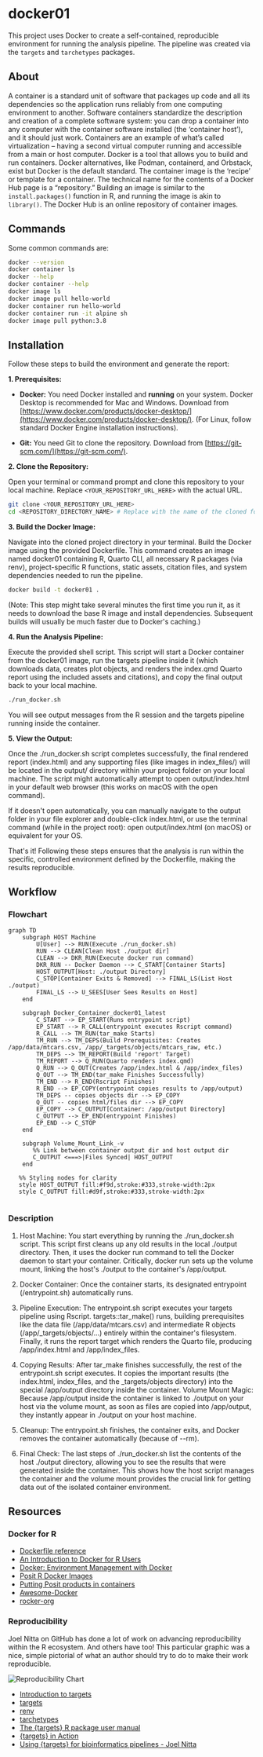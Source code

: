 # docker01

This project uses Docker to create a self-contained, reproducible environment for running the analysis pipeline. The pipeline was created via the `targets` and `tarchetypes` packages.

## About

A container is a standard unit of software that packages up code and all its dependencies so the application runs reliably from one computing environment to another. Software containers standardize the description and creation of a complete software system: you can drop a container into any computer with the container software installed (the ‘container host’), and it should just work. Containers are an example of what’s called virtualization – having a second virtual computer running and accessible from a main or host computer. Docker is a tool that allows you to build and run containers. Docker alternatives, like Podman, containerd, and Orbstack, exist but Docker is the default standard. The container image is the ‘recipe’ or template for a container. The technical name for the contents of a Docker Hub page is a “repository.”  Building an image is similar to the `install.packages()` function in R, and running the image is akin to `library()`.  The Docker Hub is an online repository of container images.


## Commands

Some common commands are:

```bash
docker --version
docker container ls
docker --help
docker container --help
docker image ls
docker image pull hello-world
docker container run hello-world
docker container run -it alpine sh
docker image pull python:3.8
```

## Installation 

Follow these steps to build the environment and generate the report:

**1. Prerequisites:**

-  **Docker:** You need Docker installed and **running** on your system. Docker Desktop is recommended for Mac and Windows. Download from [https://www.docker.com/products/docker-desktop/](https://www.docker.com/products/docker-desktop/). (For Linux, follow standard Docker Engine installation instructions).

-  **Git:** You need Git to clone the repository. Download from [https://git-scm.com/](https://git-scm.com/).

**2. Clone the Repository:**

Open your terminal or command prompt and clone this repository to your local machine. Replace `<YOUR_REPOSITORY_URL_HERE>` with the actual URL.

```bash
git clone <YOUR_REPOSITORY_URL_HERE>
cd <REPOSITORY_DIRECTORY_NAME> # Replace with the name of the cloned folder

```
**3. Build the Docker Image:**

Navigate into the cloned project directory in your terminal. Build the Docker image using the provided Dockerfile. This command creates an image named docker01 containing R, Quarto CLI, all necessary R packages (via renv), project-specific R functions, static assets, citation files, and system dependencies needed to run the pipeline.

```bash
docker build -t docker01 .
``` 

(Note: This step might take several minutes the first time you run it, as it needs to download the base R image and install dependencies. Subsequent builds will usually be much faster due to Docker's caching.)

**4. Run the Analysis Pipeline:**

Execute the provided shell script. This script will start a Docker container from the docker01 image, run the targets pipeline inside it (which downloads data, creates plot objects, and renders the index.qmd Quarto report using the included assets and citations), and copy the final output back to your local machine.

```bash
./run_docker.sh
```

You will see output messages from the R session and the targets pipeline running inside the container.

**5. View the Output:**

Once the ./run_docker.sh script completes successfully, the final rendered report (index.html) and any supporting files (like images in index_files/) will be located in the output/ directory within your project folder on your local machine. The script might automatically attempt to open output/index.html in your default web browser (this works on macOS with the open command).

If it doesn't open automatically, you can manually navigate to the output folder in your file explorer and double-click index.html, or use the terminal command (while in the project root): open output/index.html (on macOS) or equivalent for your OS.

That's it! Following these steps ensures that the analysis is run within the specific, controlled environment defined by the Dockerfile, making the results reproducible.

## Workflow

### Flowchart

```mermaid
graph TD
    subgraph HOST Machine
        U[User] --> RUN(Execute ./run_docker.sh)
        RUN --> CLEAN[Clean Host ./output dir]
        CLEAN --> DKR_RUN(Execute docker run command)
        DKR_RUN -- Docker Daemon --> C_START[Container Starts]
        HOST_OUTPUT[Host: ./output Directory]
        C_STOP[Container Exits & Removed] --> FINAL_LS(List Host ./output)
        FINAL_LS --> U_SEES[User Sees Results on Host]
    end

    subgraph Docker_Container_docker01_latest
        C_START --> EP_START(Runs entrypoint script)
        EP_START --> R_CALL(entrypoint executes Rscript command)
        R_CALL --> TM_RUN(tar_make Starts)
        TM_RUN --> TM_DEPS(Build Prerequisites: Creates /app/data/mtcars.csv, /app/_targets/objects/mtcars_raw, etc.)
        TM_DEPS --> TM_REPORT(Build 'report' Target)
        TM_REPORT --> Q_RUN(Quarto renders index.qmd)
        Q_RUN --> Q_OUT(Creates /app/index.html & /app/index_files)
        Q_OUT --> TM_END(tar_make Finishes Successfully)
        TM_END --> R_END(Rscript Finishes)
        R_END --> EP_COPY(entrypoint copies results to /app/output)
        TM_DEPS -- copies objects dir --> EP_COPY
        Q_OUT -- copies html/files dir --> EP_COPY
        EP_COPY --> C_OUTPUT[Container: /app/output Directory]
        C_OUTPUT --> EP_END(entrypoint Finishes)
        EP_END --> C_STOP
    end

    subgraph Volume_Mount_Link_-v
       %% Link between container output dir and host output dir
       C_OUTPUT <===>|Files Synced| HOST_OUTPUT
    end

   %% Styling nodes for clarity
   style HOST_OUTPUT fill:#f9d,stroke:#333,stroke-width:2px
   style C_OUTPUT fill:#d9f,stroke:#333,stroke-width:2px


```

### Description

1. Host Machine: You start everything by running the ./run_docker.sh script. This script first cleans up any old results in the local ./output directory. Then, it uses the docker run command to tell the Docker daemon to start your container. Critically, docker run sets up the volume mount, linking the host's ./output to the container's /app/output.

2. Docker Container: Once the container starts, its designated entrypoint (/entrypoint.sh) automatically runs.

3. Pipeline Execution: The entrypoint.sh script executes your targets pipeline using Rscript. targets::tar_make() runs, building prerequisites like the data file (/app/data/mtcars.csv) and intermediate R objects (/app/_targets/objects/...) entirely within the container's filesystem. Finally, it runs the report target which renders the Quarto file, producing /app/index.html and /app/index_files.

4. Copying Results: After tar_make finishes successfully, the rest of the entrypoint.sh script executes. It copies the important results (the index.html, index_files, and the _targets/objects directory) into the special /app/output directory inside the container.
Volume Mount Magic: Because /app/output inside the container is linked to ./output on your host via the volume mount, as soon as files are copied into /app/output, they instantly appear in ./output on your host machine.

5. Cleanup: The entrypoint.sh finishes, the container exits, and Docker removes the container automatically (because of --rm).

6. Final Check: The last steps of ./run_docker.sh list the contents of the host ./output directory, allowing you to see the results that were generated inside the container.
This shows how the host script manages the container and the volume mount provides the crucial link for getting data out of the isolated container environment.

## Resources

### Docker for R

-  [Dockerfile reference](https://docs.docker.com/reference/dockerfile/)
-  [An Introduction to Docker for R Users](https://colinfay.me/docker-r-reproducibility/)
-  [Docker: Environment Management with Docker](https://solutions.posit.co/envs-pkgs/environments/docker/)
-  [Posit R Docker Images](https://github.com/rstudio/r-docker)
-  [Putting Posit products in containers](https://solutions.posit.co/architecting/docker/)
-  [Awesome-Docker](https://github.com/veggiemonk/awesome-docker?tab=readme-ov-file#where-to-start)
-  [rocker-org](https://github.com/rocker-org)

### Reproducibility

Joel Nitta on GitHub has done a lot of work on advancing reproducibility within the R ecosystem. And others have too! This particular graphic was a nice, simple pictorial of what an author should try to do to make their work reproducible.

![Reproducibility Chart](images/joel_nitta_reproducility.jpg)

-  [Introduction to targets](https://multimeric.github.io/targets-workshop/instructor/index.html)
-  [targets](https://docs.ropensci.org/targets/)
-  [renv](https://rstudio.github.io/renv/)
-  [tarchetypes](https://docs.ropensci.org/tarchetypes/)
-  [The {targets} R package user manual](https://books.ropensci.org/targets/)
-  [{targets} in Action](https://ropensci.org/commcalls/jan2023-targets/)
-  [Using {targets} for bioinformatics pipelines - Joel Nitta](https://joelnitta.github.io/comm-call-bioinfo-targets/#1)
